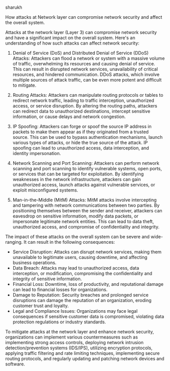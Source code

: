 sharukh




How attacks at Network layer can compromise network security and affect the overall system.

Attacks at the network layer (Layer 3) can compromise network security and have a significant impact on the overall system. Here's an understanding of how such attacks can affect network security:

1. Denial of Service (DoS) and Distributed Denial of Service (DDoS) Attacks: Attackers can flood a network or system with a massive volume of traffic, overwhelming its resources and causing denial of service. This can result in disrupted network services, unavailability of critical resources, and hindered communication. DDoS attacks, which involve multiple sources of attack traffic, can be even more potent and difficult to mitigate.

2. Routing Attacks: Attackers can manipulate routing protocols or tables to redirect network traffic, leading to traffic interception, unauthorized access, or service disruption. By altering the routing paths, attackers can redirect data to unauthorized destinations, intercept sensitive information, or cause delays and network congestion.

3. IP Spoofing: Attackers can forge or spoof the source IP address in packets to make them appear as if they originated from a trusted source. This can be used to bypass authentication mechanisms, launch various types of attacks, or hide the true source of the attack. IP spoofing can lead to unauthorized access, data interception, and identity impersonation.

4. Network Scanning and Port Scanning: Attackers can perform network scanning and port scanning to identify vulnerable systems, open ports, or services that can be targeted for exploitation. By identifying weaknesses in the network infrastructure, attackers can gain unauthorized access, launch attacks against vulnerable services, or exploit misconfigured systems.

5. Man-in-the-Middle (MitM) Attacks: MitM attacks involve intercepting and tampering with network communications between two parties. By positioning themselves between the sender and receiver, attackers can eavesdrop on sensitive information, modify data packets, or impersonate legitimate network entities. This can lead to data theft, unauthorized access, and compromise of confidentiality and integrity.

The impact of these attacks on the overall system can be severe and wide-ranging. It can result in the following consequences:

- Service Disruption: Attacks can disrupt network services, making them unavailable to legitimate users, causing downtime, and affecting business operations.
- Data Breach: Attacks may lead to unauthorized access, data interception, or modification, compromising the confidentiality and integrity of sensitive information.
- Financial Loss: Downtime, loss of productivity, and reputational damage can lead to financial losses for organizations.
- Damage to Reputation: Security breaches and prolonged service disruptions can damage the reputation of an organization, eroding customer trust and loyalty.
- Legal and Compliance Issues: Organizations may face legal consequences if sensitive customer data is compromised, violating data protection regulations or industry standards.

To mitigate attacks at the network layer and enhance network security, organizations can implement various countermeasures such as implementing strong access controls, deploying network intrusion detection/prevention systems (IDS/IPS), utilizing encryption protocols, applying traffic filtering and rate limiting techniques, implementing secure routing protocols, and regularly updating and patching network devices and software.
